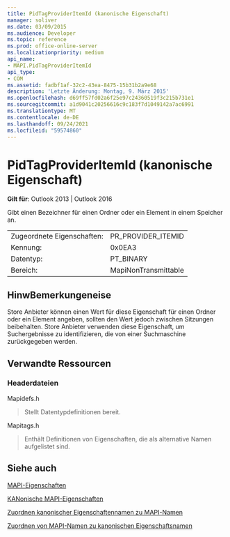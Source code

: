 ```yaml
---
title: PidTagProviderItemId (kanonische Eigenschaft)
manager: soliver
ms.date: 03/09/2015
ms.audience: Developer
ms.topic: reference
ms.prod: office-online-server
ms.localizationpriority: medium
api_name:
- MAPI.PidTagProviderItemId
api_type:
- COM
ms.assetid: fadbf1af-32c2-43ea-8475-15b31b2a9e68
description: 'Letzte Änderung: Montag, 9. März 2015'
ms.openlocfilehash: d69ff57fd02a6f25e97c24360519f3c215b731e1
ms.sourcegitcommit: a1d9041c20256616c9c183f7d1049142a7ac6991
ms.translationtype: MT
ms.contentlocale: de-DE
ms.lasthandoff: 09/24/2021
ms.locfileid: "59574860"
---
```

# <a name="pidtagprovideritemid-canonical-property"></a>PidTagProviderItemId (kanonische Eigenschaft)

  
  
**Gilt für**: Outlook 2013 | Outlook 2016 
  
Gibt einen Bezeichner für einen Ordner oder ein Element in einem Speicher an.
  
|||
|:-----|:-----|
|Zugeordnete Eigenschaften:  <br/> |PR_PROVIDER_ITEMID  <br/> |
|Kennung:  <br/> |0x0EA3  <br/> |
|Datentyp:  <br/> |PT_BINARY  <br/> |
|Bereich:  <br/> |MapiNonTransmittable  <br/> |
   
## <a name="remarks"></a>HinwBemerkungeneise

Store Anbieter können einen Wert für diese Eigenschaft für einen Ordner oder ein Element angeben, sollten den Wert jedoch zwischen Sitzungen beibehalten. Store Anbieter verwenden diese Eigenschaft, um Suchergebnisse zu identifizieren, die von einer Suchmaschine zurückgegeben werden.
  
## <a name="related-resources"></a>Verwandte Ressourcen

### <a name="header-files"></a>Headerdateien

Mapidefs.h
  
> Stellt Datentypdefinitionen bereit.
    
Mapitags.h
  
> Enthält Definitionen von Eigenschaften, die als alternative Namen aufgelistet sind.
    
## <a name="see-also"></a>Siehe auch



[MAPI-Eigenschaften](mapi-properties.md)
  
[KANonische MAPI-Eigenschaften](mapi-canonical-properties.md)
  
[Zuordnen kanonischer Eigenschaftennamen zu MAPI-Namen](mapping-canonical-property-names-to-mapi-names.md)
  
[Zuordnen von MAPI-Namen zu kanonischen Eigenschaftsnamen](mapping-mapi-names-to-canonical-property-names.md)

